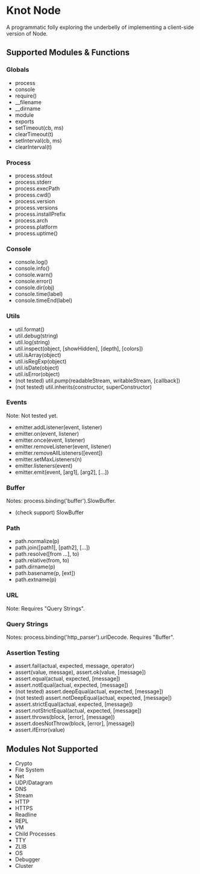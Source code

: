 # Knot Node

A programmatic folly exploring the underbelly of implementing a client-side version of Node.

## Supported Modules & Functions

### Globals

* process
* console
* require()
* __filename
* __dirname
* module
* exports
* setTimeout(cb, ms)
* clearTimeout(t)
* setInterval(cb, ms)
* clearInterval(t)

### Process

* process.stdout
* process.stderr
* process.execPath
* process.cwd()
* process.version
* process.versions
* process.installPrefix
* process.arch
* process.platform
* process.uptime()

### Console

* console.log()
* console.info()
* console.warn()
* console.error()
* console.dir(obj)
* console.time(label)
* console.timeEnd(label)

### Utils

* util.format()
* util.debug(string)
* util.log(string)
* util.inspect(object, [showHidden], [depth], [colors])
* util.isArray(object)
* util.isRegExp(object)
* util.isDate(object)
* util.isError(object)
* (not tested) util.pump(readableStream, writableStream, [callback])
* (not tested) util.inherits(constructor, superConstructor)

### Events

Note: Not tested yet.

* emitter.addListener(event, listener)
* emitter.on(event, listener)
* emitter.once(event, listener)
* emitter.removeListener(event, listener)
* emitter.removeAllListeners([event])
* emitter.setMaxListeners(n)
* emitter.listeners(event)
* emitter.emit(event, [arg1], [arg2], [...])

### Buffer

Notes: process.binding('buffer').SlowBuffer.

* (check support) SlowBuffer

### Path

* path.normalize(p)
* path.join([path1], [path2], [...])
* path.resolve([from ...], to)
* path.relative(from, to)
* path.dirname(p)
* path.basename(p, [ext])
* path.extname(p)

### URL

Note: Requires "Query Strings".

### Query Strings

Notes: process.binding('http_parser').urlDecode. Requires "Buffer".

### Assertion Testing

* assert.fail(actual, expected, message, operator)
* assert(value, message), assert.ok(value, [message])
* assert.equal(actual, expected, [message])
* assert.notEqual(actual, expected, [message])
* (not tested) assert.deepEqual(actual, expected, [message])
* (not tested) assert.notDeepEqual(actual, expected, [message])
* assert.strictEqual(actual, expected, [message])
* assert.notStrictEqual(actual, expected, [message])
* assert.throws(block, [error], [message])
* assert.doesNotThrow(block, [error], [message])
* assert.ifError(value)

## Modules Not Supported

* Crypto
* File System
* Net
* UDP/Datagram
* DNS
* Stream
* HTTP
* HTTPS
* Readline
* REPL
* VM
* Child Processes
* TTY
* ZLIB
* OS
* Debugger
* Cluster
